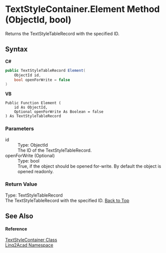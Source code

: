 # TextStyleContainer.Element Method (ObjectId, bool)
 

Returns the TextStyleTableRecord with the specified ID.

## Syntax

**C#**<br />
``` C#
public TextStyleTableRecord Element(
	ObjectId id,
	bool openForWrite = false
)
```

**VB**<br />
``` VB
Public Function Element ( 
	id As ObjectId,
	Optional openForWrite As Boolean = false
) As TextStyleTableRecord
```


### Parameters
<dl><dt>id</dt><dd>Type: ObjectId<br />The ID of the TextStyleTableRecord.</dd><dt>openForWrite (Optional)</dt><dd>Type: bool<br />True, if the object should be opened for-write. By default the object is opened readonly.</dd></dl>

### Return Value
Type: TextStyleTableRecord<br />The TextStyleTableRecord with the specified ID.
<a href="#TextStyleContainerElement-Method-ObjectId-bool">Back to Top</a>

## See Also


#### Reference
<a href="T_Linq2Acad_TextStyleContainer.md#TextStyleContainer-Class">TextStyleContainer Class</a><br /><a href="N_Linq2Acad.md#Linq2Acad-Namespace">Linq2Acad Namespace</a><br />
